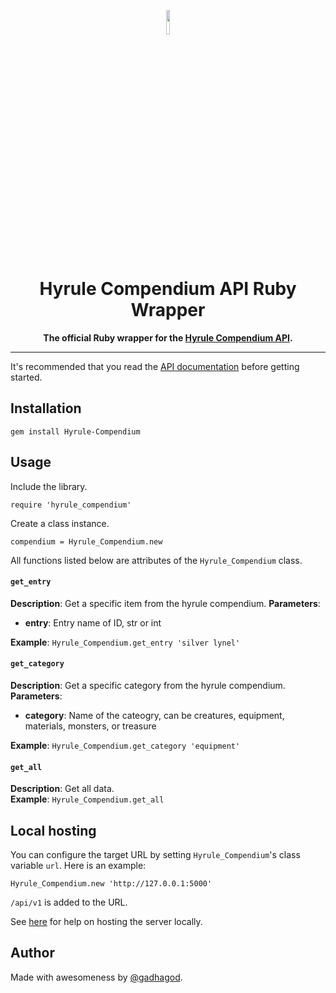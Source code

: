 <p align="center">
    <img src="https://upload.wikimedia.org/wikipedia/commons/thumb/7/73/Ruby_logo.svg/1024px-Ruby_logo.svg.png" length=10% width=10%>
</p>

<h1 align="center"> Hyrule Compendium API Ruby Wrapper</h1>
<p align="center"><b>The official Ruby wrapper for the <a href="https://github.com/Hyrule-Compendium-API/Hyrule-Compendium-API">Hyrule Compendium API</a>.</b></p>

***

It's recommended that you read the [API documentation](https://github.com/Hyrule-Compendium-API/Hyrule-Compendium-API/blob/master/README.md) before getting started.

## Installation

    gem install Hyrule-Compendium

## Usage

Include the library.

    require 'hyrule_compendium'

Create a class instance.

    compendium = Hyrule_Compendium.new

All functions listed below are attributes of the `Hyrule_Compendium` class.

#### `get_entry`
**Description**: Get a specific item from the hyrule compendium.
**Parameters**:

* __entry__: Entry name of ID, str or int

**Example**: `Hyrule_Compendium.get_entry 'silver lynel'`

#### `get_category`

**Description**: Get a specific category from the hyrule compendium.
**Parameters**: 

* __category__: Name of the cateogry, can be creatures, equipment, materials, monsters, or treasure

**Example**: `Hyrule_Compendium.get_category 'equipment'`

#### `get_all`
**Description**: Get all data. \
**Example**: `Hyrule_Compendium.get_all`

## Local hosting

You can configure the target URL by setting `Hyrule_Compendium`'s class variable `url`. Here is an example:

    Hyrule_Compendium.new 'http://127.0.0.1:5000'

`/api/v1` is added to the URL.

See [here](https://github.com/gadhagod/Hyrule-Compendium-API/blob/master/local/README.md) for help on hosting the server locally.

## Author
Made with awesomeness by [@gadhagod](https://github.com/gadhagod).